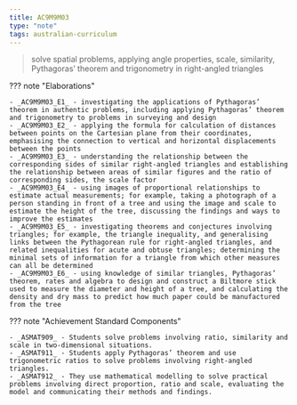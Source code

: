 ```yaml
---
title: AC9M9M03
type: "note"
tags: australian-curriculum
---
```




> solve spatial problems, applying angle properties, scale, similarity, Pythagoras’ theorem and trigonometry in right-angled triangles

??? note "Elaborations"

	- _AC9M9M03_E1_ - investigating the applications of Pythagoras’ theorem in authentic problems, including applying Pythagoras’ theorem and trigonometry to problems in surveying and design
	- _AC9M9M03_E2_ - applying the formula for calculation of distances between points on the Cartesian plane from their coordinates, emphasising the connection to vertical and horizontal displacements between the points
	- _AC9M9M03_E3_ - understanding the relationship between the corresponding sides of similar right-angled triangles and establishing the relationship between areas of similar figures and the ratio of corresponding sides, the scale factor
	- _AC9M9M03_E4_ - using images of proportional relationships to estimate actual measurements; for example, taking a photograph of a person standing in front of a tree and using the image and scale to estimate the height of the tree, discussing the findings and ways to improve the estimates
	- _AC9M9M03_E5_ - investigating theorems and conjectures involving triangles; for example, the triangle inequality, and generalising links between the Pythagorean rule for right-angled triangles, and related inequalities for acute and obtuse triangles; determining the minimal sets of information for a triangle from which other measures can all be determined
	- _AC9M9M03_E6_ - using knowledge of similar triangles, Pythagoras’ theorem, rates and algebra to design and construct a Biltmore stick used to measure the diameter and height of a tree, and calculating the density and dry mass to predict how much paper could be manufactured from the tree
??? note "Achievement Standard Components"

	- _ASMAT909_ - Students solve problems involving ratio, similarity and scale in two-dimensional situations.
	- _ASMAT911_ - Students apply Pythagoras’ theorem and use trigonometric ratios to solve problems involving right-angled triangles.
	- _ASMAT912_ - They use mathematical modelling to solve practical problems involving direct proportion, ratio and scale, evaluating the model and communicating their methods and findings.


